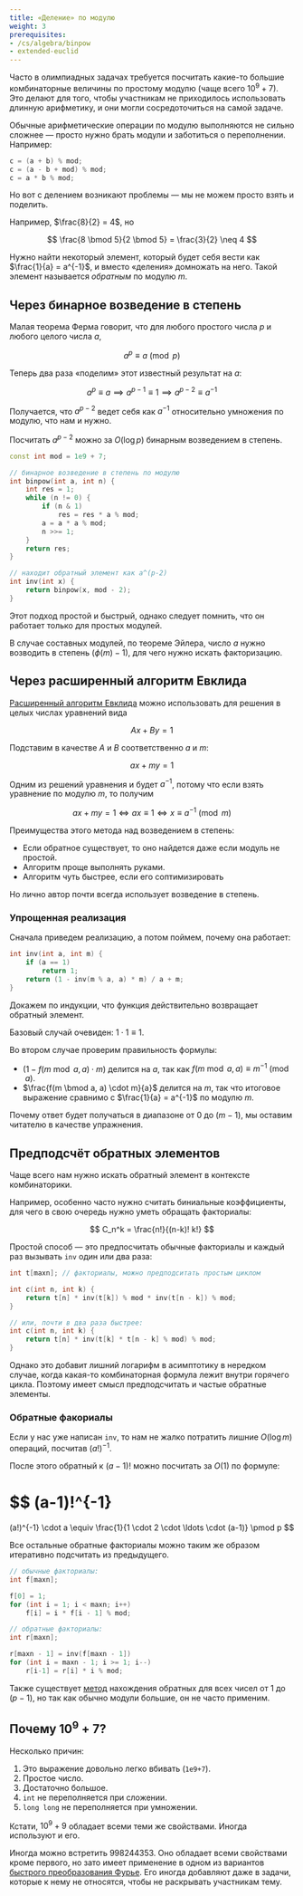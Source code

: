 ```yaml
---
title: «Деление» по модулю
weight: 3
prerequisites:
- /cs/algebra/binpow
- extended-euclid
---
```


Часто в олимпиадных задачах требуется посчитать какие-то большие комбинаторные величины по простому модулю (чаще всего $10^9 + 7$). Это делают для того, чтобы участникам не приходилось использовать длинную арифметику, и они могли сосредоточиться на самой задаче.

Обычные арифметические операции по модулю выполняются не сильно сложнее — просто нужно брать модули и заботиться о переполнении. Например:

```cpp
c = (a + b) % mod;
c = (a - b + mod) % mod;
c = a * b % mod;
```

Но вот с делением возникают проблемы — мы не можем просто взять и поделить.

Например, $\frac{8}{2} = 4$, но

$$
\frac{8 \bmod 5}{2 \bmod 5} = \frac{3}{2} \neq 4
$$

Нужно найти некоторый элемент, который будет себя вести как $\frac{1}{a} = a^{-1}$, и вместо «деления» домножать на него. Такой элемент называется *обратным* по модулю $m$.

## Через бинарное возведение в степень

Малая теорема Ферма говорит, что для любого простого числа $p$ и любого целого числа $a$,

$$
a^p \equiv a \pmod p
$$

Теперь два раза «поделим» этот известный результат на $a$:

$$
a^p \equiv a \implies a^{p-1} \equiv 1 \implies a^{p-2} \equiv a^{-1}
$$

Получается, что $a^{p-2}$ ведет себя как $a^{-1}$ относительно умножения по модулю, что нам и нужно.

Посчитать $a^{p-2}$ можно за $O(\log p)$ бинарным возведением в степень.

```c++
const int mod = 1e9 + 7;

// бинарное возведение в степень по модулю
int binpow(int a, int n) {
    int res = 1;
    while (n != 0) {
        if (n & 1)
            res = res * a % mod;
        a = a * a % mod;
        n >>= 1;
    }
    return res;
}

// находит обратный элемент как a^(p-2)
int inv(int x) {
    return binpow(x, mod - 2);
}
```

Этот подход простой и быстрый, однако следует помнить, что он работает только для простых модулей.

В случае составных модулей, по теореме Эйлера, число $a$ нужно возводить в степень $(\phi(m)-1)$, для чего нужно искать факторизацию.

## Через расширенный алгоритм Евклида

[Расширенный алгоритм Евклида](../extended-euclid) можно использовать для решения в целых числах уравнений вида

$$ Ax + By = 1 $$

Подставим в качестве $A$ и $B$ соответственно $a$ и $m$:

$$ ax + my = 1 $$

Одним из решений уравнения и будет $a^{-1}$, потому что если взять уравнение по модулю $m$, то получим

$$ ax + my = 1 \iff ax \equiv 1 \iff x \equiv a^{-1} \pmod m $$

Преимущества этого метода над возведением в степень:

- Если обратное существует, то оно найдется даже если модуль не простой.
- Алгоритм проще выполнять руками.
- Алгоритм чуть быстрее, если его соптимизировать

Но лично автор почти всегда использует возведение в степень.

### Упрощенная реализация

Сначала приведем реализацию, а потом поймем, почему она работает:

```cpp
int inv(int a, int m) {
    if (a == 1)
        return 1;
    return (1 - inv(m % a, a) * m) / a + m;
}
```

Докажем по индукции, что функция действительно возвращает обратный элемент.

Базовый случай очевиден: $1 \cdot 1 \equiv 1$.

Во втором случае проверим правильность формулы:

- $(1 - f(m \bmod a, a) \cdot m)$ делится на $a$, так как $f(m \bmod a, a) \equiv m^{-1} \pmod a$.
- $\frac{f(m \bmod a, a) \cdot m}{a}$ делится на $m$, так что итоговое выражение сравнимо с $\frac{1}{a} = a^{-1}$ по модулю $m$.

Почему ответ будет получаться в диапазоне от $0$ до $(m - 1)$, мы оставим читателю в качестве упражнения.

## Предподсчёт обратных элементов

Чаще всего нам нужно искать обратный элемент в контексте комбинаторики.

Например, особенно часто нужно считать биниальные коэффициенты, для чего в свою очередь нужно уметь обращать факториалы:

$$
C_n^k = \frac{n!}{(n-k)! k!}
$$

Простой способ — это предпосчитать обычные факториалы и каждый раз вызывать `inv` один или два раза:

```c++
int t[maxn]; // факториалы, можно предподситать простым циклом

int c(int n, int k) {
    return t[n] * inv(t[k]) % mod * inv(t[n - k]) % mod;
}

// или, почти в два раза быстрее:
int c(int n, int k) {
    return t[n] * inv(t[k] * t[n - k] % mod) % mod;
}
```

Однако это добавит лишний логарифм в асимптотику в нередком случае, когда какая-то комбинаторная формула лежит внутри горячего цикла. Поэтому имеет смысл предподсчитать и частые обратные элементы.

### Обратные факориалы

Если у нас уже написан `inv`, то нам не жалко потратить лишние $O(\log m)$ операций, посчитав $(a!)^{-1}$.

После этого обратный к $(a-1)!$ можно посчитать за $O(1)$ по формуле:

$$
(a-1)!^{-1}
=
(a!)^{-1} \cdot a
\equiv
\frac{1}{1 \cdot 2 \cdot \ldots \cdot (a-1)}
\pmod p
$$

Все остальные обратные факториалы можно таким же образом итеративно подсчитать из предыдущего.

```c++
// обычные факториалы:
int f[maxn];

f[0] = 1;
for (int i = 1; i < maxn; i++)
    f[i] = i * f[i - 1] % mod;

// обратные факториалы:
int r[maxn];

r[maxn - 1] = inv(f[maxn - 1])
for (int i = maxn - 1; i >= 1; i--)
    r[i-1] = r[i] * i % mod;
```

Также существует [метод](http://e-maxx.ru/algo/reverse_element) нахождения обратных для всех чисел от $1$ до $(p - 1)$, но так как обычно модули большие, он не часто применим.

## Почему $10^9+7$?

Несколько причин:

1. Это выражение довольно легко вбивать (`1e9+7`).
2. Простое число.
3. Достаточно большое.
4. `int` не переполняется при сложении.
5. `long long` не переполняется при умножении.

Кстати, $10^9 + 9$ обладает всеми теми же свойствами. Иногда используют и его.

Иногда можно встретить $998244353$. Оно обладает всеми свойствами кроме первого, но зато имеет применение в одном из вариантов [быстрого преобразования Фурье](/cs/algebra/fft). Его иногда добавляют даже в задачи, которые к нему не относятся, чтобы не раскрывать участникам тему.
